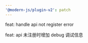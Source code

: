 ```yaml
---
'@modern-js/plugin-v2': patch
---
```


feat: handle api not register error

feat: api 未注册时增加 debug 调试信息
